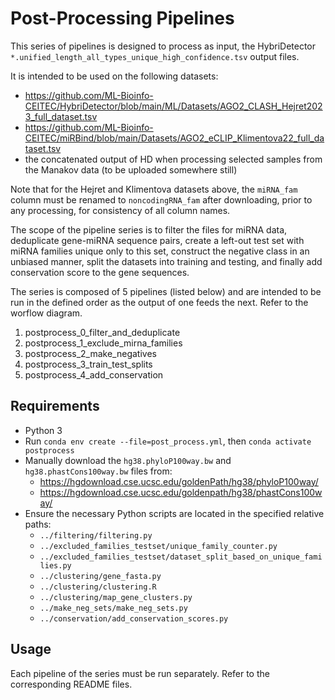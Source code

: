 
# Post-Processing Pipelines

This series of pipelines is designed to process as input, the HybriDetector `*.unified_length_all_types_unique_high_confidence.tsv` output files. 


It is intended to be used on the following datasets:
- https://github.com/ML-Bioinfo-CEITEC/HybriDetector/blob/main/ML/Datasets/AGO2_CLASH_Hejret2023_full_dataset.tsv 
- https://github.com/ML-Bioinfo-CEITEC/miRBind/blob/main/Datasets/AGO2_eCLIP_Klimentova22_full_dataset.tsv
- the concatenated output of HD when processing selected samples from the Manakov data (to be uploaded somewhere still)

Note that for the Hejret and Klimentova datasets above, the `miRNA_fam` column must be renamed to `noncodingRNA_fam` after downloading, prior to any processing, for consistency of all column names.

The scope of the pipeline series is to filter the files for miRNA data, deduplicate gene-miRNA sequence pairs, create a left-out test set with miRNA families unique only to this set, construct the negative class in an unbiased manner, split the datasets into training and testing, and finally add conservation score to the gene sequences. 


The series is composed of 5 pipelines (listed below) and are intended to be run in the defined order as the output of one feeds the next. Refer to the worflow diagram. 

1. postprocess_0_filter_and_deduplicate
2. postprocess_1_exclude_mirna_families
3. postprocess_2_make_negatives
4. postprocess_3_train_test_splits
5. postprocess_4_add_conservation

## Requirements
- Python 3
- Run `conda env create --file=post_process.yml`, then `conda activate postprocess`
- Manually download the `hg38.phyloP100way.bw` and `hg38.phastCons100way.bw` files from:
   - https://hgdownload.cse.ucsc.edu/goldenPath/hg38/phyloP100way/ 
   - https://hgdownload.cse.ucsc.edu/goldenpath/hg38/phastCons100way/
- Ensure the necessary Python scripts are located in the specified relative paths:
  - `../filtering/filtering.py`
  - `../excluded_families_testset/unique_family_counter.py`
  - `../excluded_families_testset/dataset_split_based_on_unique_families.py`
  - `../clustering/gene_fasta.py`
  - `../clustering/clustering.R `
  - `../clustering/map_gene_clusters.py`
  - `../make_neg_sets/make_neg_sets.py`
  - `../conservation/add_conservation_scores.py`

## Usage

Each pipeline of the series must be run separately. Refer to the corresponding README files. 
